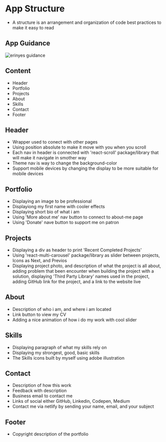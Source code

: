# App Structure
- A structure is an arrangement and organization of code best practices to make it easy to read

## App Guidance
![erinyes guidance](https://user-images.githubusercontent.com/59801428/85093179-cc39ea80-b1eb-11ea-9e52-6cc480e99606.png)

## Content
- Header
- Portfolio
- Projects
- About
- Skills
- Contact
- Footer

## Header
- Wrapper used to conect with other pages
- Using position absolute to make it move with you when you scroll
- Each nav in header is connected with 'react-scroll' package/library that will make it navigate in smother way
- Theme nav is way to change the background-color
- Support mobile devices by changing the display to be more suitable for mobile devices

## Portfolio
- Displaying an image to be professional
- Displayiong my first name with cooler effects
- Displaying short bio of what i am
- Using 'More about me' nav button to connect to about-me page
- Using 'Donate' nave button to support me on patron

## Projects
- Displaying a div as header to print 'Recent Completed Projects'
- Using 'react-multi-carousel' package/library as slider between projects, Icons as Next, and Previos
- Displaying project photo, and description of what the project is all about, adding problem that been encounter when building the project with a solution, displaying 'Third Party Library' names used in the project, adding GitHub link for the project, and a link to the website live

## About
- Description of who i am, and where i am located
- Link button to view my CV
- Adding a nice animation of how i do my work with cool slider

## Skills
- Displaying paragraph of what my skills rely on
- Displaying my strongest, good, basic skills
- The Skills icons built by myself using adobe illustration

## Contact
- Description of how this work
- Feedback with description
- Business email to contact me
- Links of social either GitHub, Linkedin, Codepen, Medium
- Contact me via netlify by sending your name, email, and your subject

## Footer
- Copyright description of the portfolio
